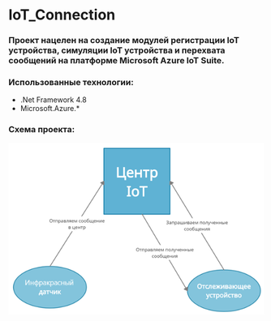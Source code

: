 # IoT_Connection

### Проект нацелен на создание модулей регистрации IoT устройства, симуляции IoT устройства и перехвата сообщений на платформе Microsoft Azure IoT Suite.

### Использованные технологии:

* .Net Framework 4.8
* Microsoft.Azure.*

### Схема проекта:

![](https://github.com/GlebLevotskiy/IoT_Connection/blob/master/Mockups/Project%20schema.png)
